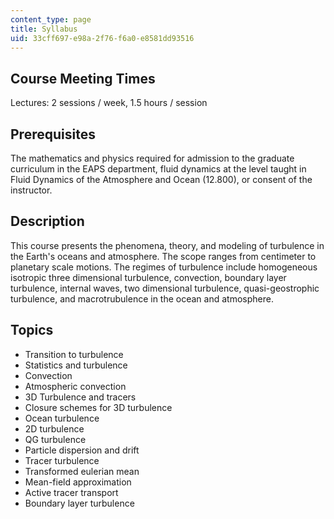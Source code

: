 ```yaml
---
content_type: page
title: Syllabus
uid: 33cff697-e98a-2f76-f6a0-e8581dd93516
---
```


Course Meeting Times
--------------------

Lectures: 2 sessions / week, 1.5 hours / session

Prerequisites
-------------

The mathematics and physics required for admission to the graduate curriculum in the EAPS department, fluid dynamics at the level taught in Fluid Dynamics of the Atmosphere and Ocean (12.800), or consent of the instructor.

Description
-----------

This course presents the phenomena, theory, and modeling of turbulence in the Earth's oceans and atmosphere. The scope ranges from centimeter to planetary scale motions. The regimes of turbulence include homogeneous isotropic three dimensional turbulence, convection, boundary layer turbulence, internal waves, two dimensional turbulence, quasi-geostrophic turbulence, and macrotrubulence in the ocean and atmosphere.

Topics
------

*   Transition to turbulence
*   Statistics and turbulence
*   Convection
*   Atmospheric convection
*   3D Turbulence and tracers
*   Closure schemes for 3D turbulence
*   Ocean turbulence
*   2D turbulence
*   QG turbulence
*   Particle dispersion and drift
*   Tracer turbulence
*   Transformed eulerian mean
*   Mean-field approximation
*   Active tracer transport
*   Boundary layer turbulence